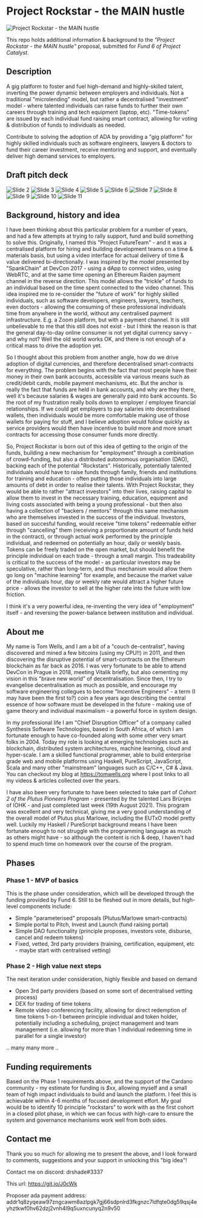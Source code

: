 # Project Rockstar - the MAIN hustle

![Project Rockstar - the MAIN hustle](catalyst-f6/images/slide1.png "Project Rockstar - the MAIN hustle")

This repo holds additional information & background to the *"Project Rockstar - the MAIN hustle"* proposal, submitted for *Fund 6 of Project Catalyst*.

## Description

A gig platform to foster and fuel high-demand and highly-skilled talent, inverting the power dynamic between employers and individuals. Not a traditional "microlending" model, but rather a decentralised "investment" model - where talented individuals can raise funds to further their own careers through training and tech equipment (laptop, etc). "Time-tokens" are issued by each individual fund raising smart contract, allowing for voting & distribution of funds to individuals as needed.

Contribute to solving the adoption of ADA by providing a "gig platform" for highly skilled individuals such as software engineers, lawyers & doctors to fund their career investment, receive mentoring and support, and eventually deliver high demand services to employers.

## Draft pitch deck

![Slide 2](catalyst-f6/images/slide2.png)
![Slide 3](catalyst-f6/images/slide3.png)
![Slide 4](catalyst-f6/images/slide4.png)
![Slide 5](catalyst-f6/images/slide5.png)
![Slide 6](catalyst-f6/images/slide6.png)
![Slide 7](catalyst-f6/images/slide7.png)
![Slide 8](catalyst-f6/images/slide8.png)
![Slide 9](catalyst-f6/images/slide9.png)
![Slide 10](catalyst-f6/images/slide10.png)
![Slide 11](catalyst-f6/images/slide11.png)

## Background, history and idea

I have been thinking about this particular problem for a number of years, and had a few attempts at trying to rally support, fund and build something to solve this. Originally, I named this "Project FutureTeam" - and it was a centralised platform for hiring and building development teams on a time & materials basis, but using a video interface for actual delivery of time & value delivered bi-directionally. I was inspired by the model presented by "SpankChain" at DevCon 2017 - using a dApp to connect video, using WebRTC, and at the same time opening an Ethereum Raiden payment channel in the reverse direction. This model allows the "trickle" of funds to an individual based on the time spent connected to the video channel. This idea inspired me to re-consider the "future of work" for highly skilled individuals, such as software developers, engineers, lawyers, teachers, even doctors - allowing the consuming of these professional individuals time from anywhere in the world, without any centralised payment infrastructure. E.g. a Zoom platform, but with a payment channel. It is still unbelievable to me that this still does not exist - but I think the reason is that the general day-to-day online consumer is not yet digital currency savvy - and why not? Well the old world works OK, and there is not enough of a critical mass to drive the adoption yet.

So I thought about this problem from another angle, how do we drive adoption of digital currencies, and therefore decentralised smart-contracts for everything. The problem begins with the fact that most people have their money in their own bank accounts, accessible via various means such as credit/debit cards, mobile payment mechanisms, etc. But the anchor is really the fact that funds are held in bank accounts, and why are they there, well it's because salaries & wages are generally paid into bank accounts. So the root of my frustration really boils down to employer / employee financial relationships. If we could get employers to pay salaries into decentralised wallets, then individuals would be more comfortable making use of those wallets for paying for stuff, and I believe adoption would follow quickly as service providers would then have incentive to build more and more smart contracts for accessing those consumer funds more directly.

So, Project Rockstar is born out of this idea of getting to the origin of the funds, building a new mechanism for "employment" through a combination of crowd-funding, but also a distributed autonomous organisation (DAO), backing each of the potential "Rockstars". Historically, potentially talented individuals would have to raise funds through family, friends and institutions for training and education - often putting those individuals into large amounts of debt in order to realise their talents. With Project Rockstar, they would be able to rather "attract investors" into their lives, raising capital to allow them to invest in the necessary training, education, equipment and living costs associated with being a young professional - but then also having a collection of "backers / mentors" through this same mechanism who are themselves invested in the success of the individual. Investors, based on succesful funding, would receive "time tokens" redeemable either through "cancelling" them (receiving a proportionate amount of funds held in the contract), or through actual work performed by the principle individual, and redeemed on potentially an hour, daily or weekly basis. Tokens can be freely traded on the open market, but should benefit the principle individual on each trade - through a small margin. This tradeability is critical to the success of the model - as particular investors may be speculative, rather than long-term, and thus mechanism would allow them go long on "machine learning" for example, and because the market value of the individuals hour, day or weekly rate would attract a higher future price - allows the investor to sell at the higher rate into the future with low friction.

I think it's a very powerful idea, re-inventing the very idea of "employment" itself - and reversing the power-balance between institution and individual.

## About me

My name is Tom Wells, and I am a bit of a "couch de-centralist", having discovered and mined a few bitcoins (using my CPU!!) in 2011, and then discovering the disruptive potential of smart-contracts on the Ethereum blockchain as far back as 2016. I was very fortunate to be able to attend DevCon in Prague in 2018, meeting Vitalik briefly, but also cementing my vision in this "brave new world" of decentralisation. Since then, I try to evangelise decentralisation as much as possible, and encourage my software engineering collegues to become "Incentive Engineers" - a term (I may have been the first to?) coin a few years ago describing the central essence of how software must be developed in the future - making use of game theory and individual maximalism - a powerful force in system design. 

In my professional life I am "Chief Disruption Officer" of a company called Synthesis Software Technologies, based in South Africa, of which I am fortunate enough to have co-founded along with some other very smart folks in 2004. Today my role is looking at emerging technologies such as blockchain, distributed system architectures, machine learning, cloud and hyper-scale. I am a skilled functional programmer, able to build enterprise grade web and mobile platforms using Haskell, PureScript, JavaScript, Scala and many other "mainstream" languages such as C/C++, C# & Java. You can checkout my blog at https://tomwells.org where I post links to all my videos & articles collected over the years.

I have also been very fortunate to have been selected to take part of *Cohort 2 of the Plutus Pioneers Program* - presented by the talented Lars Brünjes of IOHK - and just completed last week (19th August 2021). This program was excellent and very technical, giving me a very good understanding of the overall model of Plutus plus Marlowe, including the EUTxO model pretty well. Luckily my Haskell / PureScript background means I have been fortunate enough to not struggle with the programming language as much as others might have - so although the content is rich & deep, I haven't had to spend much time on homework over the course of the program.

## Phases

### Phase 1 - MVP of basics

This is the phase under consideration, which will be developed through the funding provided by Fund 6. Still to be fleshed out in more details, but high-level components include:
- Simple "parameterised" proposals (Plutus/Marlowe smart-contracts)
- Simple portal to Pitch, Invest and Launch (fund raising portal)
- Simple DAO functionality (principle proposes, investors vote, disburse, cancel and redeem tokens)
- Fixed, vetted, 3rd party providers (training, certification, equipment, etc - maybe start with centralised vetting)

### Phase 2 - High value next steps

The next iteration under consideration, highly flexible and based on demand
- Open 3rd party providers (based on some sort of decentralised vetting process)
- DEX for trading of time tokens
- Remote video conferencing facility, allowing for direct redemption of time tokens 1-on-1 between principle individual and token holder, potentially including a scheduling, project management and team management (i.e. allowing for more than 1 individual redeeming time in parallel for a single investor)

.. many many more ..

## Funding requirements

Based on the Phase 1 requirements above, and the support of the Cardano community - my estimate for funding is *$xx*, allowing myself and a small team of high impact individuals to build and launch the platform. I feel this is achievable within 4-6 months of focused development effort. My goal would be to identify 10 principle "rockstars" to work with as the first cohort in a closed pilot phase, in which we can focus with high-care to ensure the system and governance mechanisms work well from both sides.

## Contact me

Thank you so much for allowing me to present the above, and I look forward to comments, suggestions and your support in unlocking this "big idea"!

Contact me on discord: drshade#3337

This url: https://git.io/J0cWk

Proposer ada payment address: addr1q8zyqeaw97zngcawm8azlpgk7gj66sdpnlrd3fkgnzc7ldfqte0dg59qsj4eyhztkwf0hv62dzj2vnh4l9q5uxncunyq2n9v50


